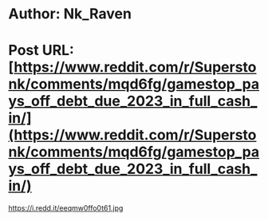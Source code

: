 # Author: Nk_Raven
# Post URL: [https://www.reddit.com/r/Superstonk/comments/mqd6fg/gamestop_pays_off_debt_due_2023_in_full_cash_in/](https://www.reddit.com/r/Superstonk/comments/mqd6fg/gamestop_pays_off_debt_due_2023_in_full_cash_in/)


https://i.redd.it/eeqmw0ffo0t61.jpg